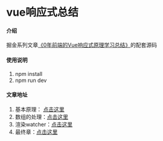 # vue响应式总结

#### 介绍
掘金系列文章[《0年前端的Vue响应式原理学习总结》](https://juejin.cn/post/6932659815424458760)的配套源码

#### 使用说明

1.  npm install
2.  npm run dev

#### 文章地址
1. 基本原理： [点击这里](https://juejin.cn/post/6932659815424458760)
2. 数组的处理：[点击这里](https://juejin.cn/post/6932843824515383303)
3. 渲染watcher：[点击这里](https://juejin.cn/post/6933041656765612039)
4. 最终章：[点击这里](https://juejin.cn/post/6933142007489658894)